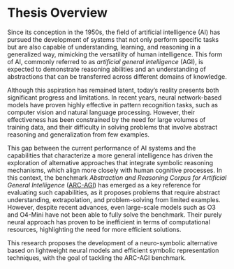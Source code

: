 # Thesis Overview
Since its conception in the 1950s, the field of artificial intelligence (AI) has pursued the development of systems that not only perform specific tasks but are also capable of understanding, learning, and reasoning in a generalized way, mimicking the versatility of human intelligence. This form of AI, commonly referred to as *artificial general intelligence* (AGI), is expected to demonstrate reasoning abilities and an understanding of abstractions that can be transferred across different domains of knowledge.

Although this aspiration has remained latent, today’s reality presents both significant progress and limitations. In recent years, neural network-based models have proven highly effective in pattern recognition tasks, such as computer vision and natural language processing. However, their effectiveness has been constrained by the need for large volumes of training data, and their difficulty in solving problems that involve abstract reasoning and generalization from few examples.

This gap between the current performance of AI systems and the capabilities that characterize a more general intelligence has driven the exploration of alternative approaches that integrate symbolic reasoning mechanisms, which align more closely with human cognitive processes. In this context, the benchmark *Abstraction and Reasoning Corpus for Artificial General Intelligence* ([ARC-AGI](https://arcprize.org/)) has emerged as a key reference for evaluating such capabilities, as it proposes problems that require abstract understanding, extrapolation, and problem-solving from limited examples. However, despite recent advances, even large-scale models such as O3 and O4-Mini have not been able to fully solve the benchmark. Their purely neural approach has proven to be inefficient in terms of computational resources, highlighting the need for more efficient solutions.

This research proposes the development of a neuro-symbolic alternative based on lightweight neural models and efficient symbolic representation techniques, with the goal of tackling the ARC-AGI benchmark.
